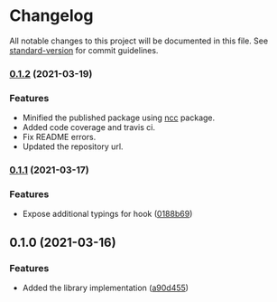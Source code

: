 # Changelog

All notable changes to this project will be documented in this file. See [standard-version](https://github.com/conventional-changelog/standard-version) for commit guidelines.

### [0.1.2](https://github.com/juvsqz/use-http-client/compare/v0.1.1...v0.1.2) (2021-03-19)
### Features
* Minified the published package using [ncc](https://github.com/vercel/ncc) package.
* Added code coverage and travis ci.
* Fix README errors.
* Updated the repository url.
### [0.1.1](https://github.com/juvsqz/react-http-client/compare/v0.1.0...v0.1.1) (2021-03-17)

### Features

* Expose additional typings for hook ([0188b69](https://github.com/juvsqz/react-http-client/commit/0188b69edbb75ed3ca41ec472138d533925bbe05))

## 0.1.0 (2021-03-16)


### Features

* Added the library implementation ([a90d455](https://github.com/juvsqz/react-http-client/commit/a90d4558de7204771416dd2448affbd064568bc4))
